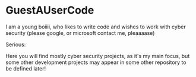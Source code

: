 # GuestAUserCode
I am a young boiiii, who likes to write code and wishes to work with cyber security (please google, or microsoft contact me, pleaaaase)


Serious:

  Here you will find mostly cyber security projects, as it's my main focus, but some other development projects may appear in some other repository to be defined later! 
